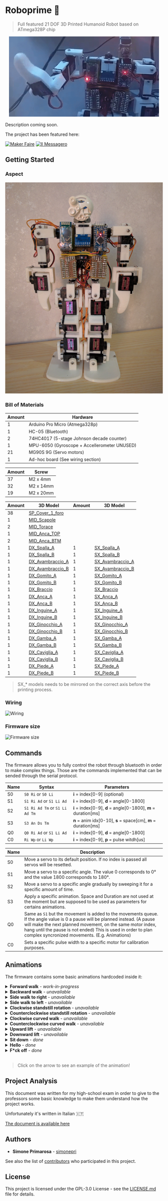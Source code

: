 # Roboprime 🤖
> Full featured 21 DOF 3D Printed Humanoid Robot based on ATmega328P chip
<p align="center">
  <img src="gallery/hello-world.gif" alt="Roboprime Hello">
</p>
Description coming soon.

The project has been featured here:
<p>
  <a href="http://explore.makerfairerome.eu/poi/Exhibit_1447"><img src="https://user-images.githubusercontent.com/3505087/27860797-617e0b1a-617e-11e7-9bb1-460a81c064e9.png" alt="Maker Faire" width="128"></a>
  <a href="http://www.ilmessaggero.it/pay/edicola/maker_faire_roma_14_ottobre-2001501.html"> <img src="https://user-images.githubusercontent.com/3505087/27860876-c14fec8e-617e-11e7-8f0e-690555bec853.png" alt="Il Messagero" width="200"></a>
</p>

## Getting Started

### Aspect
![Roboprime](gallery/roboprime-v2.jpg)

### Bill of Materials
Amount | Hardware
---|---
1 | Arduino Pro Micro (Atmega328p)
1 | HC-05 (Bluetooth)
2 | 74HC4017 (5-stage Johnson decade counter)
1 | MPU-6050 (Gyroscope + Accellerometer UNUSED)
21 | MG90S 9G (Servo motors)
1 | Ad-hoc board (See wiring section)

Amount | Screw
---|---
37 | M2 x 4mm
32 | M2 x 14mm
19 | M2 x 20mm

Amount | 3D Model | Amount | 3D Model
---|---|---|---
38 | [SP_Cover_1_foro](3D/stl/1xSP_Cover_1_foro.stl) |  | 
1 | [MID_Scapole](3D/stl/1xMID_Scapole.stl) |  | 
2 | [MID_Torace](3D/stl/1xMID_Torace.stl) |  | 
1 | [MID_Anca_TOP](3D/stl/1xMID_Anca_TOP.stl) |  | 
2 | [MID_Anca_BTM](3D/stl/1xMID_Anca_BTM.stl) |  | 
1 | [DX_Spalla_A](3D/stl/1xDX_Spalla_A.stl) | 1 | [SX_Spalla_A](3D/stl/1xDX_Spalla_A.stl)
1 | [DX_Spalla_B](3D/stl/1xDX_Spalla_B.stl) | 1 | [SX_Spalla_B](3D/stl/1xDX_Spalla_B.stl)
1 | [DX_Avambraccio_A](3D/stl/1xDX_Avambraccio_A.stl) | 1 | [SX_Avambraccio_A](3D/stl/1xDX_Avambraccio_A.stl)
1 | [DX_Avambraccio_B](3D/stl/1xDX_Avambraccio_B.stl) | 1 | [SX_Avambraccio_B](3D/stl/1xDX_Avambraccio_B.stl)
1 | [DX_Gomito_A](3D/stl/1xDX_Gomito_A.stl) | 1 | [SX_Gomito_A](3D/stl/1xDX_Gomito_A.stl)
1 | [DX_Gomito_B](3D/stl/1xDX_Gomito_B.stl) | 1 | [SX_Gomito_B](3D/stl/1xDX_Gomito_B.stl)
1 | [DX_Braccio](3D/stl/1xDX_Braccio.stl) | 1 | [SX_Braccio](3D/stl/1xDX_Braccio.stl)
1 | [DX_Anca_A](3D/stl/1xDX_Anca_A.stl) | 1 | [SX_Anca_A](3D/stl/1xDX_Anca_A.stl)
1 | [DX_Anca_B](3D/stl/1xDX_Anca_B.stl) | 1 | [SX_Anca_B](3D/stl/1xDX_Anca_B.stl)
1 | [DX_Inguine_A](3D/stl/1xDX_Inguine_A.stl) | 1 | [SX_Inguine_A](3D/stl/1xDX_Inguine_A.stl)
1 | [DX_Inguine_B](3D/stl/1xDX_Inguine_B.stl) | 1 | [SX_Inguine_B](3D/stl/1xDX_Inguine_B.stl)
1 | [DX_Ginocchio_A](3D/stl/1xDX_Ginocchio_A.stl) | 1 | [SX_Ginocchio_A](3D/stl/1xDX_Ginocchio_A.stl)
1 | [DX_Ginocchio_B](3D/stl/1xDX_Ginocchio_B.stl) | 1 | [SX_Ginocchio_B](3D/stl/1xDX_Ginocchio_B.stl)
1 | [DX_Gamba_A](3D/stl/1xDX_Gamba_A.stl) | 1 | [SX_Gamba_A](3D/stl/1xDX_Gamba_A.stl)
1 | [DX_Gamba_B](3D/stl/1xDX_Gamba_B.stl) | 1 | [SX_Gamba_B](3D/stl/1xDX_Gamba_B.stl)
1 | [DX_Caviglia_A](3D/stl/1xDX_Caviglia_A.stl) | 1 | [SX_Caviglia_A](3D/stl/1xDX_Caviglia_A.stl)
1 | [DX_Caviglia_B](3D/stl/1xDX_Caviglia_B.stl) | 1 | [SX_Caviglia_B](3D/stl/1xDX_Caviglia_B.stl)
1 | [DX_Piede_A](3D/stl/1xDX_Piede_A.stl) | 1 | [SX_Piede_A](3D/stl/1xDX_Piede_A.stl)
1 | [DX_Piede_B](3D/stl/1xDX_Piede_B.stl) | 1 | [SX_Piede_B](3D/stl/1xDX_Piede_B.stl)

> SX_* models needs to be mirrored on the correct axis before the printing process.

### Wiring
![Wiring](https://user-images.githubusercontent.com/3505087/27872822-56d50d54-61aa-11e7-9c37-f4fec5446ede.png)

### Firmware size
![Firmware size](https://user-images.githubusercontent.com/3505087/27862900-dbcd7a6e-6187-11e7-95c3-12126a2519e5.png)

## Commands
The firmware allows you to fully control the robot through bluetooth in order to make complex things.
Those are the commands implemented that can be sended through the serial protocol.

Name | Syntax | Parameters
---|---|---
S0 | `S0 Ri` or `S0 Li` | **i** = index[0-9] (optional)
S1 | `S1 Ri Ad` or `S1 Li Ad` | **i** = index[0-9], **d** = angle[0-1800]
S2 | `S1 Ri Ad Tm` or `S1 Li Ad Tm` | **i** = index[0-9], **d** = angle[0-1800], **m** = duration[ms]
S3 | `S3 An Ds Tm` | **n** = anim idx[0-10], **s** = space[cm], **m** = duration[ms]
Q0 | `Q0 Ri Ad` or `S1 Li Ad` | **i** = index[0-9], **d** = angle[0-1800]
C0 | `Ri Wp` or `Li Wp` | **i** = index[0-9], **p** = pulse witdh[us]

Name | Description
---|---
S0 | Move a servo to its default position. If no index is passed all servos will be resetted.
S1 | Move a servo to a specific angle. The value 0 corresponds to 0° and the value 1800 corresponds to 180°.
S2 | Move a servo to a specific angle gradually by sweeping it for a specific amount of time.
S3 | Apply a specific animation. Space and Duration are not used at the moment but are supposed to be used as parameters for certains animations.
Q0 | Same as `S1` but the movement is added to the movements queue. If the angle value is 0 a pause will be planned instead. (A pause will make the next planned movement, on the same motor index, hang until the pause is not ended) This is used in order to plan complex syncronized movements. (E.g. Animations)
C0 | Sets a specific pulse width to a specific motor for calibration purposes.


## Animations
The firmware contains some basic animations hardcoded inside it:
<details> 
  <summary><b>Forward walk</b> - <i>work-in-progress</i></summary>
  <br/>
  <img src="gallery/walk-animation.gif" alt="Humanoid Forward Walk Animation">
</details>
<details> 
  <summary><b>Backward walk</b> - <i>unavailable</i></summary>
  <br/>
  <img src="https://via.placeholder.com/512x256?text=Not+Implemented" alt="Humanoid Backward Walk Animation">
</details>
<details> 
  <summary><b>Side walk to right</b> - <i>unavailable</i></summary>
  <br/>
  <img src="https://via.placeholder.com/512x256?text=Not+Implemented" alt="Humanoid Side Walk to Right Animation">
</details>
<details> 
  <summary><b>Side walk to left</b> - <i>unavailable</i></summary>
  <br/>
  <img src="https://via.placeholder.com/512x256?text=Not+Implemented" alt="Humanoid Side Walk to Left Animation">
</details>
<details> 
  <summary><b>Clockwise standstill rotation</b> - <i>unavailable</i></summary>
  <br/>
  <img src="https://via.placeholder.com/512x256?text=Not+Implemented" alt="Humanoid Clockwise Standstill Rotation Animation">
</details>
<details> 
  <summary><b>Counterclockwise standstill rotation</b> - <i>unavailable</i></summary>
  <br/>
  <img src="https://via.placeholder.com/512x256?text=Not+Implemented" alt="Humanoid Counterclockwise Standstill Rotation Animation">
</details>
<details> 
  <summary><b>Clockwise curved walk</b> - <i>unavailable</i></summary>
  <br/>
  <img src="https://via.placeholder.com/512x256?text=Not+Implemented" alt="Humanoid Clockwise Curved Walk Animation">
</details>
<details> 
  <summary><b>Counterclockwise curved walk</b> - <i>unavailable</i></summary>
  <br/>
  <img src="https://via.placeholder.com/512x256?text=Not+Implemented" alt="Humanoid Counterclockwise Curved Walk Animation">
</details>
<details> 
  <summary><b>Upward lift</b> - <i>unavailable</i></summary>
  <br/>
  <img src="https://via.placeholder.com/512x256?text=Not+Implemented" alt="Humanoid Upward Lift Animation">
</details>
<details> 
  <summary><b>Downward lift</b> - <i>unavailable</i></summary>
  <br/>
  <img src="https://via.placeholder.com/512x256?text=Not+Implemented" alt="Humanoid Downward Lift Animation">
</details>
<details> 
  <summary><b>Sit down</b> - <i>done</i></summary>
  <br/>
  <img src="gallery/sitdown-animation.gif" alt="Humanoid Sit Down Animation">
</details>
<details> 
  <summary><b>Hello</b> - <i>done</i></summary>
  <br/>
  <img src="gallery/hello-animation.gif" alt="Humanoid Hello Animation">
</details>
<details> 
  <summary><b>F*ck off</b> - <i>done</i></summary>
  <br/>
  <img src="gallery/fuckoff-animation.gif" alt="Humanoid Hello Animation">
</details>
<br/>

> Click on the arrow to see an example of the animation!

## Project Analysis
This document was written for my high-school exam in order to give to the professors some basic knowledge to make them understand how the project works.

Unfortunately it's written in Italian 🇮🇹

[The document is available here](https://goo.gl/fZM7Dc)

## Authors
* **Simone Primarosa** - [simonepri](https://github.com/simonepri)

See also the list of [contributors](https://github.com/simonepri/roboprime/contributors) who participated in this project.

## License
This project is licensed under the GPL-3.0 License - see the [LICENSE.md](LICENSE.md) file for details.

